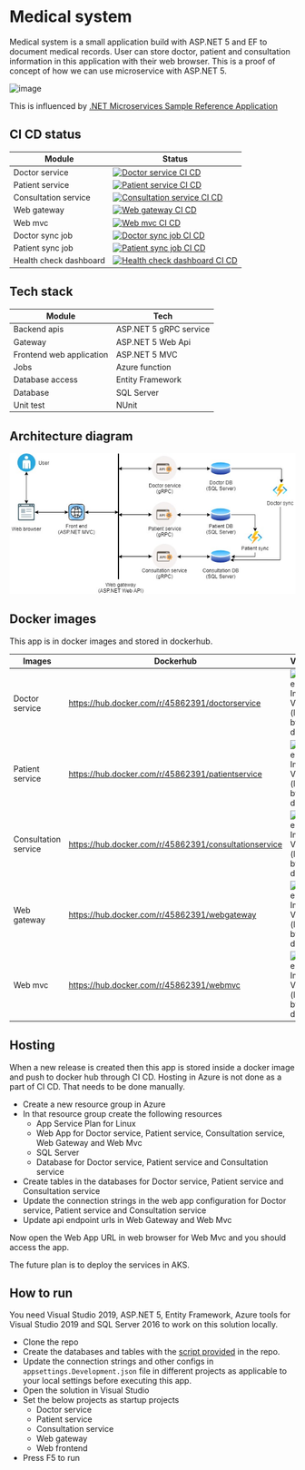 # Medical system

Medical system is a small application build with ASP.NET 5 and EF to document medical records. 
User can store doctor, patient and consultation information in this application with their web browser.
This is a proof of concept of how we can use microservice with ASP.NET 5. 

![image](https://user-images.githubusercontent.com/3396447/113992852-7cf3a200-9871-11eb-8088-5063df947bc7.png)

This is influenced by [.NET Microservices Sample Reference Application](https://github.com/dotnet-architecture/eShopOnContainers)

## CI CD status

| Module | Status |
|--------|-----------|
| Doctor service | [![Doctor service CI CD](https://github.com/Arnab-Developer/MedicalSystem/actions/workflows/doctor-service-ci-cd.yml/badge.svg)](https://github.com/Arnab-Developer/MedicalSystem/actions/workflows/doctor-service-ci-cd.yml) |
| Patient service | [![Patient service CI CD](https://github.com/Arnab-Developer/MedicalSystem/actions/workflows/patient-service-ci-cd.yml/badge.svg)](https://github.com/Arnab-Developer/MedicalSystem/actions/workflows/patient-service-ci-cd.yml) |
| Consultation service | [![Consultation service CI CD](https://github.com/Arnab-Developer/MedicalSystem/actions/workflows/consultation-service-ci-cd.yml/badge.svg)](https://github.com/Arnab-Developer/MedicalSystem/actions/workflows/consultation-service-ci-cd.yml) |
| Web gateway | [![Web gateway CI CD](https://github.com/Arnab-Developer/MedicalSystem/actions/workflows/web-gateway-ci-cd.yml/badge.svg)](https://github.com/Arnab-Developer/MedicalSystem/actions/workflows/web-gateway-ci-cd.yml) |
| Web mvc | [![Web mvc CI CD](https://github.com/Arnab-Developer/MedicalSystem/actions/workflows/web-mvc-ci-cd.yml/badge.svg)](https://github.com/Arnab-Developer/MedicalSystem/actions/workflows/web-mvc-ci-cd.yml) |
| Doctor sync job | [![Doctor sync job CI CD](https://github.com/Arnab-Developer/MedicalSystem/actions/workflows/doctor-sync-job-ci-cd.yml/badge.svg)](https://github.com/Arnab-Developer/MedicalSystem/actions/workflows/doctor-sync-job-ci-cd.yml) |
| Patient sync job | [![Patient sync job CI CD](https://github.com/Arnab-Developer/MedicalSystem/actions/workflows/patient-sync-job-ci-cd.yml/badge.svg)](https://github.com/Arnab-Developer/MedicalSystem/actions/workflows/patient-sync-job-ci-cd.yml) |
| Health check dashboard | [![Health check dashboard CI CD](https://github.com/Arnab-Developer/MedicalSystem/actions/workflows/health-check-dashboard-ci-cd.yml/badge.svg)](https://github.com/Arnab-Developer/MedicalSystem/actions/workflows/health-check-dashboard-ci-cd.yml) |

## Tech stack

| Module | Tech |
|--------|------|
| Backend apis | ASP.NET 5 gRPC service |
| Gateway | ASP.NET 5 Web Api |
| Frontend web application | ASP.NET 5 MVC |
| Jobs | Azure function |
| Database access | Entity Framework |
| Database | SQL Server |
| Unit test | NUnit |

## Architecture diagram

![Medical system architecture](https://github.com/Arnab-Developer/MedicalSystem/blob/main/Assets/MedicalSystem.jpg)

## Docker images

This app is in docker images and stored in dockerhub.

| Images | Dockerhub | Version |
|--------|---------|-----------|
| Doctor service | https://hub.docker.com/r/45862391/doctorservice | ![Docker Image Version (latest by date)](https://img.shields.io/docker/v/45862391/doctorservice) |
| Patient service | https://hub.docker.com/r/45862391/patientservice | ![Docker Image Version (latest by date)](https://img.shields.io/docker/v/45862391/patientservice) |
| Consultation service | https://hub.docker.com/r/45862391/consultationservice | ![Docker Image Version (latest by date)](https://img.shields.io/docker/v/45862391/consultationservice) |
| Web gateway | https://hub.docker.com/r/45862391/webgateway | ![Docker Image Version (latest by date)](https://img.shields.io/docker/v/45862391/webgateway) |
| Web mvc | https://hub.docker.com/r/45862391/webmvc | ![Docker Image Version (latest by date)](https://img.shields.io/docker/v/45862391/webmvc) |

## Hosting

When a new release is created then this app is stored inside a docker image and push to docker hub 
through CI CD. Hosting in Azure is not done as a part of CI CD. That needs to be done manually.

- Create a new resource group in Azure
- In that resource group create the following resources
  - App Service Plan for Linux
  - Web App for Doctor service, Patient service, Consultation service, Web Gateway and Web Mvc
  - SQL Server
  - Database for Doctor service, Patient service and Consultation service
- Create tables in the databases for Doctor service, Patient service and Consultation service
- Update the connection strings in the web app configuration for Doctor service, Patient service and Consultation service
- Update api endpoint urls in Web Gateway and Web Mvc

Now open the Web App URL in web browser for Web Mvc and you should access the app.

The future plan is to deploy the services in AKS.

## How to run

You need Visual Studio 2019, ASP.NET 5, Entity Framework, Azure tools for Visual Studio 2019 and SQL Server 2016 to work 
on this solution locally. 

- Clone the repo
- Create the databases and tables with the
[script provided](https://github.com/Arnab-Developer/MedicalSystem/tree/main/DatabaseScripts) 
in the repo.
- Update the connection strings and other configs in `appsettings.Development.json` 
file in different projects as applicable to your local settings before executing this app.
- Open the solution in Visual Studio
- Set the below projects as startup projects
  - Doctor service
  - Patient service
  - Consultation service
  - Web gateway
  - Web frontend
- Press F5 to run
